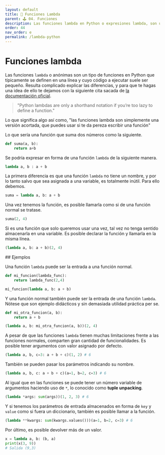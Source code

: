 ```yaml
---
layout: default
title: 📙 Funciones Lambda
parent: 🕹 04. Funciones
description: Las funciones lambda en Python o expresiones lambda, son un tipo de función anónima que puede ser definida en una sola línea de código. También pueden ser asignadas a una variable para ser usadas después.
order: 44
nav_order: e
permalink: /lambda-python
---
```


# Funciones lambda

Las funciones `lambda` o anónimas son un tipo de funciones en Python que típicamente se definen en una línea y cuyo código a ejecutar suele ser pequeño. Resulta complicado explicar las diferencias, y para que te hagas una idea de ello te dejamos con la siguiente cita sacada de  [la documentación oficial](https://docs.python.org/3/faq/design.html#why-can-t-lambda-expressions-contain-statements).


> "Python lambdas are only a shorthand notation if you’re too lazy to define a function."

Lo que significa algo así como, "las funciones lambda son simplemente una versión acortada, que puedes usar si te da pereza escribir una función"

Lo que sería una función que suma dos números como la siguiente.


```python
def suma(a, b):
    return a+b
```

Se podría expresar en forma de una función `lambda` de la siguiente manera.


```python
lambda a, b : a + b
```



La primera diferencia es que una función `lambda` no tiene un nombre, y por lo tanto salvo que sea asignada a una variable, es totalmente inútil. Para ello debemos.


```python
suma = lambda a, b: a + b
```

Una vez tenemos la función, es posible llamarla como si de una función normal se tratase.


```python
suma(2, 4)
```




Si es una función que solo queremos usar una vez, tal vez no tenga sentido almacenarla en una variable. Es posible declarar la función y llamarla en la misma línea.


```python
(lambda a, b: a + b)(2, 4)
```


## Ejemplos

Una función `lambda` puede ser la entrada a una función normal.


```python
def mi_funcion(lambda_func):
    return lambda_func(2,4)

mi_funcion(lambda a, b: a + b)
```



Y una función normal también puede ser la entrada de una función `lambda`. Nótese que son ejemplo didácticos y sin demasiada utilidad práctica per se.


```python
def mi_otra_funcion(a, b):
    return a + b

(lambda a, b: mi_otra_funcion(a, b))(2, 4)
```



A pesar de que las funciones `lambda` tienen muchas limitaciones frente a las funciones normales, comparten gran cantidad de funcionalidades. Es posible tener argumentos con valor asignado por defecto.


```python
(lambda a, b, c=3: a + b + c)(1, 2) # 6
```



También se pueden pasar los parámetros indicando su nombre.


```python
(lambda a, b, c: a + b + c)(a=1, b=2, c=3) # 6
```



Al igual que en las funciones se puede tener un número variable de argumentos haciendo uso de `*`, lo conocido como **tuple unpacking**.


```python
(lambda *args: sum(args))(1, 2, 3) # 6
```


Y si tenemos los parámetros de entrada almacenados en forma de `key` y `value` como si fuera un diccionario, también es posible llamar a la función.


```python
(lambda **kwargs: sum(kwargs.values()))(a=1, b=2, c=3) # 6
```

Por último, es posible devolver más de un valor.

```python
x = lambda a, b: (b, a)
print(x(3, 9))
# Salida (9,3)
```